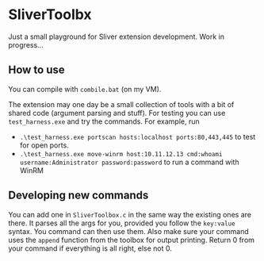 # SliverToolbx

Just a small playground for Sliver extension development.
Work in progress...

## How to use

You can compile with `combile.bat` (on my VM).

The extension may one day be a small collection of tools with a bit of shared code (argument parsing and stuff).
For testing you can use `test_harness.exe` and try the commands.
For example, run
- `.\test_harness.exe portscan hosts:localhost ports:80,443,445` to test for open ports.
- `.\test_harness.exe move-winrm host:10.11.12.13 cmd:whoami username:Administrator password:password` to run a command with WinRM

## Developing new commands

You can add one in `SliverToolbox.c` in the same way the existing ones are there.
It parses all the args for you, provided you follow the `key:value` syntax.
You command can then use them.
Also make sure your command uses the `append` function from the toolbox for output printing.
Return 0 from your command if everything is all right, else not 0.


